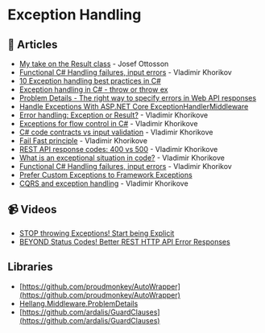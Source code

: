 # Exception Handling

## 📝 Articles

- [My take on the Result class](https://josef.codes/my-take-on-the-result-class-in-c-sharp/) - Josef Ottosson
- [Functional C# Handling failures, input errors](https://enterprisecraftsmanship.com/posts/functional-c-handling-failures-input-errors/) - Vladimir Khorikov
- [10 Exception handling best practices in C#](https://kumarashwinhubert.com/10-exception-handling-best-practices-in-csharp)
- [Exception handling in C# - throw or throw ex](https://kumarashwinhubert.com/exception-handling-in-csharp-throw-or-throw-ex)
- [Problem Details - The right way to specify errors in Web API responses](https://kumarashwinhubert.com/problem-details-the-right-way-to-specify-errors-in-web-api-responses)
- [Handle Exceptions With ASP.NET Core ExceptionHandlerMiddleware](https://khalidabuhakmeh.com/handling-aspnet-core-exceptions-with-exceptionhandler-middleware)
- [Error handling: Exception or Result?](https://enterprisecraftsmanship.com/posts/error-handling-exception-or-result/) - Vladimir Khorikove
- [Exceptions for flow control in C#](https://enterprisecraftsmanship.com/posts/exceptions-for-flow-control/) - Vladimir Khorikove
- [C# code contracts vs input validation](https://enterprisecraftsmanship.com/posts/code-contracts-vs-input-validation/) - Vladimir Khorikove
- [Fail Fast principle](https://enterprisecraftsmanship.com/posts/fail-fast-principle/) - Vladimir Khorikove
- [REST API response codes: 400 vs 500](https://enterprisecraftsmanship.com/posts/rest-api-response-codes-400-vs-500/) - Vladimir Khorikove
- [What is an exceptional situation in code?](https://enterprisecraftsmanship.com/posts/what-is-exceptional-situation/) - Vladimir Khorikove
- [Functional C# Handling failures, input errors](https://enterprisecraftsmanship.com/posts/functional-c-handling-failures-input-errors/) - Vladimir Khorikov
- [Prefer Custom Exceptions to Framework Exceptions](https://ardalis.com/prefer-custom-exceptions-to-framework-exceptions/)
- [CQRS and exception handling](https://enterprisecraftsmanship.com/2019/04/15/cqrs-exception-handling/) - Vladimir Khorikove

## 📹 Videos

- [STOP throwing Exceptions! Start being Explicit](http://w7.mul.ir/yo%7cut%7cub%7ce.%7cco%7cm/watch?v=4UEanbBaJy4)
- [BEYOND Status Codes! Better REST HTTP API Error Responses](https://www.youtube.com/watch?v=MfTLob6teJE)

## Libraries

- [https://github.com/proudmonkey/AutoWrapper](https://github.com/proudmonkey/AutoWrapper)
- [Hellang.Middleware.ProblemDetails](https://www.nuget.org/packages/Hellang.Middleware.ProblemDetails/)
- [https://github.com/ardalis/GuardClauses](https://github.com/ardalis/GuardClauses)

